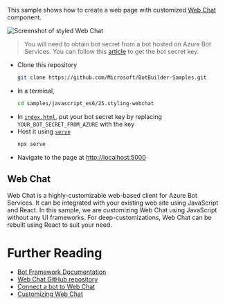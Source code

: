 This sample shows how to create a web page with customized [Web Chat](https://github.com/Microsoft/BotFramework-WebChat/) component.

![Screenshot of styled Web Chat](https://raw.githubusercontent.com/compulim/BotBuilder-Samples/tree/v4/samples/javascript_es6/25.styling-webchat/screenshot.png)

> You will need to obtain bot secret from a bot hosted on Azure Bot Services. You can follow this [article](https://docs.microsoft.com/en-us/azure/bot-service/bot-service-channel-connect-webchat?view=azure-bot-service-3.0#step-1) to get the bot secret key.

- Clone this repository
   ```sh
   git clone https://github.com/Microsoft/BotBuilder-Samples.git
   ```
- In a terminal,
   ```sh
   cd samples/javascript_es6/25.styling-webchat
   ```
- In [`index.html`](https://github.com/Microsoft/BotBuilder-Samples/tree/v4/samples/javascript_es6/25.styling-webchat), put your bot secret key by replacing `YOUR_BOT_SECRET_FROM_AZURE` with the key
- Host it using [`serve`](https://npmjs.com/package/serve)
   ```sh
   npx serve
   ```
- Navigate to the page at [http://localhost:5000](http://localhost:5000/)

## Web Chat

Web Chat is a highly-customizable web-based client for Azure Bot Services. It can be integrated with your existing web site using JavaScript and React. In this sample, we are customizing Web Chat using JavaScript without any UI frameworks. For deep-customizations, Web Chat can be rebuilt using React to suit your need.

# Further Reading

- [Bot Framework Documentation](https://docs.botframework.com/)
- [Web Chat GitHub repository](https://github.com/Microsoft/BotFramework-WebChat/tree/v4)
- [Connect a bot to Web Chat](https://docs.microsoft.com/en-us/azure/bot-service/bot-service-channel-connect-webchat?view=azure-bot-service-3.0#step-1)
- [Customizing Web Chat](https://github.com/Microsoft/BotFramework-WebChat/blob/v4/SAMPLES.md)
